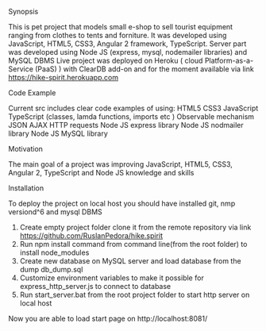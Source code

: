 Synopsis

This is pet project that models small e-shop to sell tourist equipment ranging from clothes to tents and forniture.
It was developed using JavaScript, HTML5, CSS3, Angular 2 framework, TypeScript. Server part was developed using Node JS (express, mysql, nodemailer libraries) and MySQL DBMS
Live project was deployed on Heroku ( cloud Platform-as-a-Service (PaaS) ) with ClearDB add-on and for the moment available via link https://hike-spirit.herokuapp.com

Code Example

Current src includes clear code examples of using:
HTML5
CSS3
JavaScript
TypeScript (classes, lamda functions, imports etc )
Observable mechanism
JSON
AJAX
HTTP requests
Node JS express library
Node JS nodmailer library
Node JS MySQL library

Motivation

The main goal of a project was improving JavaScript, HTML5, CSS3, Angular 2, TypeScript and Node JS knowledge and skills

Installation

To deploy the project on local host you should have installed git, nmp versiond^6 and mysql DBMS
1) Create empty project folder clone it from the remote repository via link https://github.com/RuslanPedora/hike.spirit
2) Run npm install command from command line(from the root folder) to install node_modules
3) Create new database on MySQL server and load database from the dump db_dump.sql
4) Customize environment variables to make it possible for express_http_server.js to connect to database
5) Run start_server.bat from the root project folder to start http server on local host

Now you are able to load start page on http://localhost:8081/
